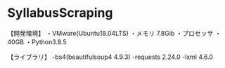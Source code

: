 # SyllabusScraping
【開発環境】
	・VMware(Ubuntu18.04LTS)
	・メモリ 7.8Gib
	・プロセッサ 
	・40GB
	・Python3.8.5
	
  【ライブラリ】
	-bs4(beautifulsoup4  4.9.3)
	-requests  2.24.0
	-lxml  4.6.0
